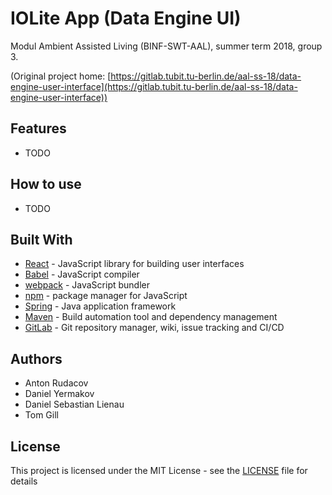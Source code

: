 # IOLite App (Data Engine UI)

Modul Ambient Assisted Living (BINF-SWT-AAL), summer term 2018, group 3.

(Original project home: [https://gitlab.tubit.tu-berlin.de/aal-ss-18/data-engine-user-interface](https://gitlab.tubit.tu-berlin.de/aal-ss-18/data-engine-user-interface))
 
  
## Features

* TODO
 
 
## How to use

* TODO
 
 
## Built With

* [React](https://reactjs.org/) - JavaScript library for building user interfaces
* [Babel](https://babeljs.io/) - JavaScript compiler
* [webpack](https://webpack.js.org/) - JavaScript bundler
* [npm](https://www.npmjs.com/) - package manager for JavaScript 
* [Spring](https://spring.io/) - Java application framework
* [Maven](https://maven.apache.org/) - Build automation tool and dependency management
* [GitLab](https://about.gitlab.com/) - Git repository manager, wiki, issue tracking and CI/CD


## Authors

* Anton Rudacov
* Daniel Yermakov
* Daniel Sebastian Lienau 
* Tom Gill


## License

This project is licensed under the MIT License - see the [LICENSE](LICENSE) file for details
